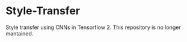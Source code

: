 # Style-Transfer
Style transfer using CNNs in Tensorflow 2. This repository is no longer mantained.

